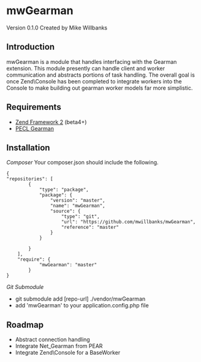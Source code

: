 mwGearman
===================
Version 0.1.0 Created by Mike Willbanks

Introduction
------------

mwGearman is a module that handles interfacing with the Gearman extension.
This module presently can handle client and worker communication and abstracts
portions of task handling.  The overall goal is once Zend\Console has been
completed to integrate workers into the Console to make building out gearman
worker models far more simplistic.

Requirements
------------

* [Zend Framework 2](https://github.com/zendframework/zf2) (beta4+)
* [PECL Gearman](http://pecl.php.net/package/gearman)

Installation
------------

*Composer*
Your composer.json should include the following. 

	{
	"repositories": [
	        {
	            "type": "package",
	            "package": {
	                "version": "master",
	                "name": "mwGearman",
	                "source": {
	                    "type": "git",
	                    "url": "https://github.com/mwillbanks/mwGearman",
	                    "reference": "master"
	                } 
	            }

	        }
	    ],
		"require": {
		        "mwGearman": "master"
		    }
    }

*Git Submodule*

* git submodule add [repo-url] ./vendor/mwGearman
* add 'mwGearman' to your application.config.php file

Roadmap
-------

* Abstract connection handling
* Integrate Net\_Gearman from PEAR
* Integrate Zend\Console for a BaseWorker
